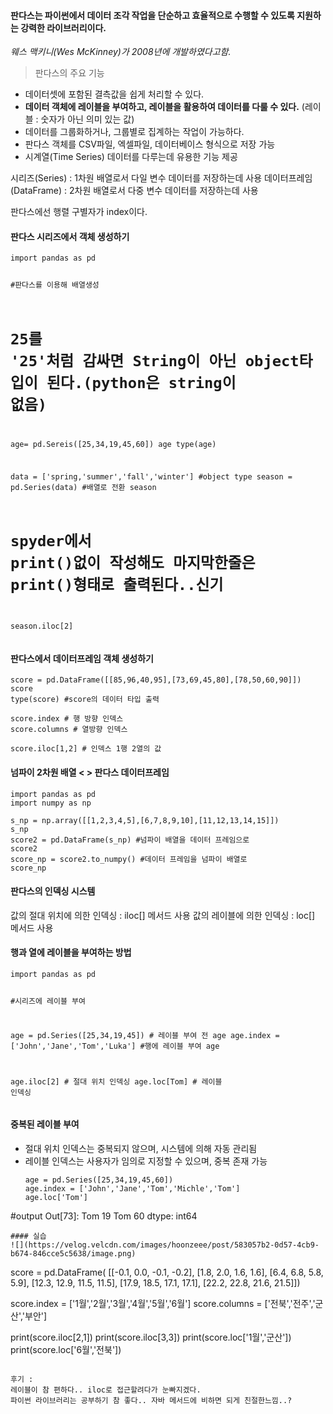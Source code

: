 <h4 id="판다스는-파이썬에서-데이터-조각-작업을-단순하고-효율적으로-수행할-수-있도록-지원하는-강력한-라이브러리이다">판다스는 파이썬에서 데이터 조각 작업을 단순하고 효율적으로 수행할 수 있도록 지원하는 강력한 라이브러리이다.</h4>
<p><em>웨스 맥키니(Wes McKinney)가 2008년에 개발하였다고함.</em></p>
<blockquote>
<p>판다스의 주요 기능</p>
</blockquote>
<ul>
<li>데이터셋에 포함된 결측값을 쉽게 처리할 수 있다.</li>
<li><strong>데이터 객체에 레이블을 부여하고, 레이블을 활용하여 데이터를 다룰 수 있다.</strong>
(레이블 : 숫자가 아닌 의미 있는 값)</li>
<li>데이터를 그룹화하거나, 그룹별로 집계하는 작업이 가능하다.</li>
<li>판다스 객체를 CSV파일, 엑셀파일, 데이터베이스 형식으로 저장 가능</li>
<li>시계열(Time Series) 데이터를 다루는데 유용한 기능 제공</li>
</ul>
<p>시리즈(Series) : 1차원 배열로서 다일 변수 데이터를 저장하는데 사용
데이터프레임(DataFrame) : 2차원 배열로서 다중 변수 데이터를 저장하는데 사용</p>
<p>판다스에선 행렬 구별자가 index이다.</p>
<h4 id="판다스-시리즈에서-객체-생성하기">판다스 시리즈에서 객체 생성하기</h4>
<pre><code>import pandas as pd

#판다스를 이용해 배열생성
# 25를 '25'처럼 감싸면 String이 아닌 object타입이 된다.(python은 string이 없음)
age= pd.Sereis([25,34,19,45,60]) 
age
type(age)

data = ['spring,'summer','fall','winter'] #object type
season = pd.Series(data) #배열로 전환
season
# spyder에서 print()없이 작성해도 마지막한줄은 print()형태로 출력된다..신기
season.iloc[2]</code></pre><h4 id="판다스에서-데이터프레임-객체-생성하기">판다스에서 데이터프레임 객체 생성하기</h4>
<pre><code>score = pd.DataFrame([[85,96,40,95],[73,69,45,80],[78,50,60,90]])
score
type(score) #score의 데이터 타입 출력

score.index # 행 방향 인덱스
score.columns # 열방향 인덱스

score.iloc[1,2] # 인덱스 1행 2열의 값</code></pre><h4 id="넘파이-2차원-배열---판다스-데이터프레임">넘파이 2차원 배열 &lt; &gt; 판다스 데이터프레임</h4>
<pre><code>import pandas as pd
import numpy as np

s_np = np.array([[1,2,3,4,5],[6,7,8,9,10],[11,12,13,14,15]])
s_np
score2 = pd.DataFrame(s_np) #넘파이 배열을 데이터 프레임으로
score2
score_np = score2.to_numpy() #데이터 프레임을 넘파이 배열로
score_np</code></pre><h4 id="판다스의-인덱싱-시스템">판다스의 인덱싱 시스템</h4>
<p>값의 절대 위치에 의한 인덱싱 : iloc[] 메서드 사용
값의 레이블에 의한 인덱싱 : loc[] 메서드 사용</p>
<h4 id="행과-열에-레이블을-부여하는-방법">행과 열에 레이블을 부여하는 방법</h4>
<pre><code>import pandas as pd

#시리즈에 레이블 부여

age = pd.Series([25,34,19,45]) # 레이블 부여 전
age
age.index = ['John','Jane','Tom','Luka'] #행에 레이블 부여
age

age.iloc[2] # 절대 위치 인덱싱
age.loc[Tom] # 레이블 인덱싱</code></pre><h4 id="중복된-레이블-부여">중복된 레이블 부여</h4>
<ul>
<li>절대 위치 인덱스는 중복되지 않으며, 시스템에 의해 자동 관리됨</li>
<li>레이블 인덱스는 사용자가 임의로 지정할 수 있으며, 중복 존재 가능<pre><code>age = pd.Series([25,34,19,45,60])
age.index = ['John','Jane','Tom','Michle','Tom']
age.loc['Tom']
</code></pre></li>
</ul>
<p>#output
Out[73]: 
Tom    19
Tom    60
dtype: int64</p>
<pre><code>#### 실습
![](https://velog.velcdn.com/images/hoonzeee/post/583057b2-0d57-4cb9-b674-846cce5c5638/image.png)
</code></pre><p>score = pd.DataFrame(
    [[-0.1, 0.0, -0.1, -0.2],
     [1.8, 2.0, 1.6, 1.6],
     [6.4, 6.8, 5.8, 5.9],
     [12.3, 12.9, 11.5, 11.5],
     [17.9, 18.5, 17.1, 17.1],
     [22.2, 22.8, 21.6, 21.5]])</p>
<p>score.index = ['1월','2월','3월','4월','5월','6월']
score.columns = ['전북','전주','군산','부안']</p>
<p>print(score.iloc[2,1])
print(score.iloc[3,3])
print(score.loc['1월','군산'])
print(score.loc['6월','전북'])</p>
<pre><code>
후기 : 
레이블이 참 편하다.. iloc로 접근할려다가 눈빠지겠다.
파이썬 라이브러리는 공부하기 참 좋다.. 자바 메서드에 비하면 되게 친절한느낌..?</code></pre>